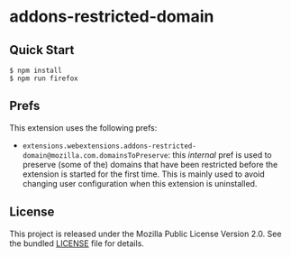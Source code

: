 # addons-restricted-domain

## Quick Start

```
$ npm install
$ npm run firefox
```

## Prefs

This extension uses the following prefs:

- `extensions.webextensions.addons-restricted-domain@mozilla.com.domainsToPreserve`:
  this _internal_ pref is used to preserve (some of the) domains that have been
  restricted before the extension is started for the first time. This is mainly
  used to avoid changing user configuration when this extension is uninstalled.

## License

This project is released under the Mozilla Public License Version 2.0. See the
bundled [LICENSE](./LICENSE.txt) file for details.
